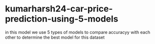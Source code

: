 # kumarharsh24-car-price-prediction-using-5-models
in this model we use 5 types of models to compare accuracyy with each other to determine the best model for this dataset
